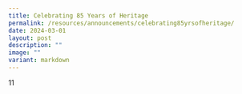 ```yaml
---
title: Celebrating 85 Years of Heritage
permalink: /resources/announcements/celebrating85yrsofheritage/
date: 2024-03-01
layout: post
description: ""
image: ""
variant: markdown
---
```

<p>11</p>
<p></p>